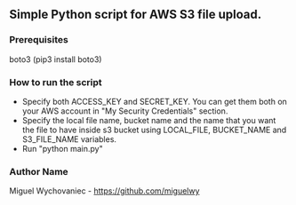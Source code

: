 
## Simple Python script for AWS S3 file upload.

### Prerequisites
boto3 (pip3 install boto3) <br />

### How to run the script
- Specify both ACCESS_KEY and SECRET_KEY. You can get them both on your AWS account in "My Security Credentials" section. <br />
- Specify the local file name, bucket name and the name that you want the file to have inside s3 bucket using LOCAL_FILE, BUCKET_NAME and S3_FILE_NAME variables. <br />
- Run "python main.py" <br />

### Author Name
Miguel Wychovaniec - https://github.com/miguelwy

